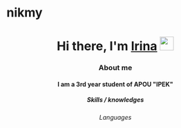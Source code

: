 # nikmy
<h1 align="center">Hi there, I'm <a href="https://daniilshat.ru/" target="_blank">Irina</a> 
<img src="https://github.com/blackcater/blackcater/raw/main/images/Hi.gif" height="32"/></h1>
<h3 align = "center">About me</h3>
<h4 align="center">I am a 3rd year student of APOU "IPEK"</h4>
<h5 align = "center">Skills / knowledges</h5>
<h6 align = "center">Languages</h6>
<svg role="img" viewBox="0 0 24 24" xmlns="http://www.w3.org/2000/svg"/>

